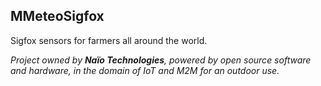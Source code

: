 ## MMeteoSigfox

Sigfox sensors for farmers all around the world.

*Project owned by **Naïo Technologies**, powered by open source software and hardware, in the domain of IoT and M2M for an outdoor use.*